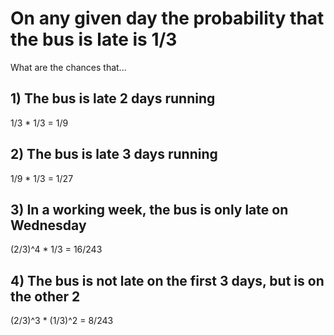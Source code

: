 # On any given day the probability that the bus is late is 1/3
What are the chances that...
## 1) The bus is late 2 days running
1/3 * 1/3 = 1/9

## 2) The bus is late 3 days running
1/9 * 1/3 = 1/27

## 3) In a working week, the bus is only late on Wednesday
(2/3)^4 * 1/3 = 16/243

## 4) The bus is not late on the first 3 days, but is on the other 2
(2/3)^3 * (1/3)^2 = 8/243
